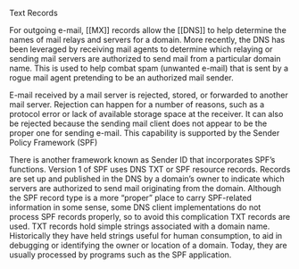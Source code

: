 Text Records

For outgoing e-mail, [[MX]] records allow the [[DNS]] to help determine the names of mail relays and servers for a domain. More recently, the DNS has been leveraged by receiving mail agents to determine which relaying or sending mail servers are authorized to send mail from a particular domain name. This is used to help combat spam (unwanted e-mail) that is sent by a rogue mail agent pretending to be an authorized mail sender.

E-mail received by a mail server is rejected, stored, or forwarded to another mail server. Rejection can happen for a number of reasons, such as a protocol error or lack of available storage space at the receiver. It can also be rejected because the sending mail client does not appear to be the proper one for sending e-mail. This capability is supported by the Sender Policy Framework (SPF) 

There is another framework known as Sender ID that incorporates SPF’s functions. Version 1 of SPF uses DNS TXT or SPF resource records. Records are set up and published in the DNS by a domain’s owner to indicate which servers are authorized to send mail originating from the domain. Although the SPF record type is a more “proper” place to carry SPF-related information in some sense, some DNS client implementations do not process SPF records properly, so to avoid this complication TXT records are used. TXT records hold simple strings associated with a domain name. Historically they have held strings useful for human consumption, to aid in debugging or identifying the owner or location of a domain. Today, they are usually processed by programs such as the SPF application.

